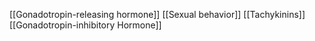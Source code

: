 [[Gonadotropin-releasing hormone]]
[[Sexual behavior]]
[[Tachykinins]]
[[Gonadotropin-inhibitory Hormone]]
